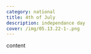 ```yaml
---
category: national
title: 4th of July
description: independance day
cover: /img/05.13.22-1-.png
---
```

content